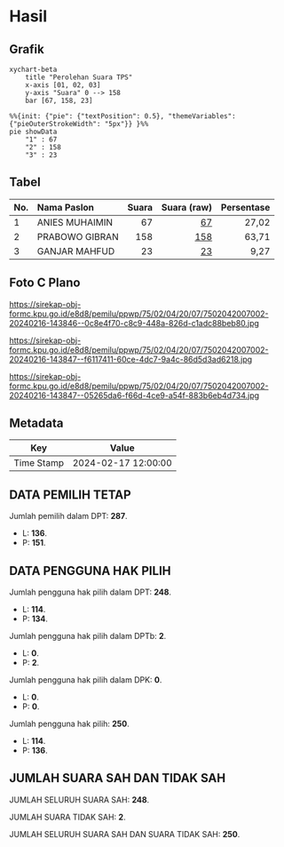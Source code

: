 # Hasil

## Grafik

```mermaid
xychart-beta
    title "Perolehan Suara TPS"
    x-axis [01, 02, 03]
    y-axis "Suara" 0 --> 158
    bar [67, 158, 23]
```

```mermaid
%%{init: {"pie": {"textPosition": 0.5}, "themeVariables": {"pieOuterStrokeWidth": "5px"}} }%%
pie showData
    "1" : 67
    "2" : 158
    "3" : 23
```

## Tabel

| No. | Nama Paslon    | Suara | Suara (raw) | Persentase |
|:--- |:-------------- | -----:| -----------:| ----------:|
| 1   | ANIES MUHAIMIN | 67    | [67][p-1]   | 27,02      |
| 2   | PRABOWO GIBRAN | 158   | [158][p-2]  | 63,71      |
| 3   | GANJAR MAHFUD  | 23    | [23][p-3]   | 9,27       |


[p-1]: https://github.com/gigit-pemilu/pemilu-2024-75-gorontalo/blob/main/pilpres/hitung-suara/sub/75-gorontalo/sub/02-boalemo/sub/04-tilamuta/sub/2007-pentadu-timur/sub/002-tps/sub/paslon-1.txt
[p-2]: https://github.com/gigit-pemilu/pemilu-2024-75-gorontalo/blob/main/pilpres/hitung-suara/sub/75-gorontalo/sub/02-boalemo/sub/04-tilamuta/sub/2007-pentadu-timur/sub/002-tps/sub/paslon-2.txt
[p-3]: https://github.com/gigit-pemilu/pemilu-2024-75-gorontalo/blob/main/pilpres/hitung-suara/sub/75-gorontalo/sub/02-boalemo/sub/04-tilamuta/sub/2007-pentadu-timur/sub/002-tps/sub/paslon-3.txt

## Foto C Plano

https://sirekap-obj-formc.kpu.go.id/e8d8/pemilu/ppwp/75/02/04/20/07/7502042007002-20240216-143846--0c8e4f70-c8c9-448a-826d-c1adc88beb80.jpg

https://sirekap-obj-formc.kpu.go.id/e8d8/pemilu/ppwp/75/02/04/20/07/7502042007002-20240216-143847--f6117411-60ce-4dc7-9a4c-86d5d3ad6218.jpg

https://sirekap-obj-formc.kpu.go.id/e8d8/pemilu/ppwp/75/02/04/20/07/7502042007002-20240216-143847--05265da6-f66d-4ce9-a54f-883b6eb4d734.jpg


## Metadata

| Key        | Value               |
| ---------- | ------------------- |
| Time Stamp | 2024-02-17 12:00:00 |


## DATA PEMILIH TETAP

Jumlah pemilih dalam DPT: **287**.
 * L: **136**.
 * P: **151**.

## DATA PENGGUNA HAK PILIH

Jumlah pengguna hak pilih dalam DPT: **248**.
 * L: **114**.
 * P: **134**.

Jumlah pengguna hak pilih dalam DPTb: **2**.
 * L: **0**.
 * P: **2**.

Jumlah pengguna hak pilih dalam DPK: **0**.
 * L: **0**.
 * P: **0**.

Jumlah pengguna hak pilih: **250**.
 * L: **114**.
 * P: **136**.

## JUMLAH SUARA SAH DAN TIDAK SAH

JUMLAH SELURUH SUARA SAH: **248**.

JUMLAH SUARA TIDAK SAH: **2**.

JUMLAH SELURUH SUARA SAH DAN SUARA TIDAK SAH: **250**.


